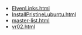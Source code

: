 * [ElvenLinks.html](ElvenLinks.html)
* [InstallPristineLubuntu.html](InstallPristineLubuntu.html)
* [master-list.html](master-list.html)
* [vr02.html](vr02.html)